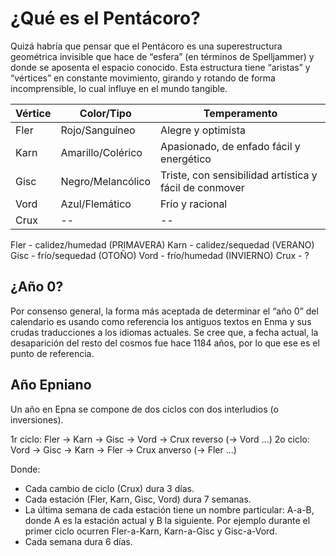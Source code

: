 # ¿Qué es el Pentácoro?

Quizá habría que pensar que el Pentácoro es una superestructura geométrica invisible que hace de “esfera” (en términos de Spelljammer) y donde se aposenta el espacio conocido. Esta estructura tiene “aristas” y “vértices” en constante movimiento, girando y rotando de forma incomprensible, lo cual influye en el mundo tangible.

| Vértice | Color/Tipo        | Temperamento                                           |
| ---     | ---               | ---                                                    |
| Fler    | Rojo/Sanguíneo    | Alegre y optimista                                     |
| Karn    | Amarillo/Colérico | Apasionado, de enfado fácil y energético               |
| Gisc    | Negro/Melancólico | Triste, con sensibilidad artística y fácil de conmover |
| Vord    | Azul/Flemático    | Frío y racional                                        |
| Crux    | --                | --                                                     |

Fler - calidez/humedad (PRIMAVERA)
Karn - calidez/sequedad (VERANO)
Gisc - frío/sequedad (OTOÑO)
Vord - frío/humedad (INVIERNO)
Crux - ?

## ¿Año 0?

Por consenso general, la forma más aceptada de determinar el “año 0” del calendario es usando como referencia los antiguos textos en Enma y sus crudas traducciones a los idiomas actuales. Se cree que, a fecha actual, la desaparición del resto del cosmos fue hace 1184 años, por lo que ese es el punto de referencia.

## Año Epniano

Un año en Epna se compone de dos ciclos con dos interludios (o inversiones).

1r ciclo: Fler → Karn → Gisc → Vord → Crux reverso (→ Vord ...)
2o ciclo: Vord → Gisc → Karn → Fler → Crux anverso (→ Fler ...)

Donde:
- Cada cambio de ciclo (Crux) dura 3 días.
- Cada estación (Fler, Karn, Gisc, Vord) dura 7 semanas.
- La última semana de cada estación tiene un nombre particular: A-a-B, donde A es la estación actual y B la siguiente. Por ejemplo durante el primer ciclo ocurren Fler-a-Karn, Karn-a-Gisc y Gisc-a-Vord.
- Cada semana dura 6 días.
